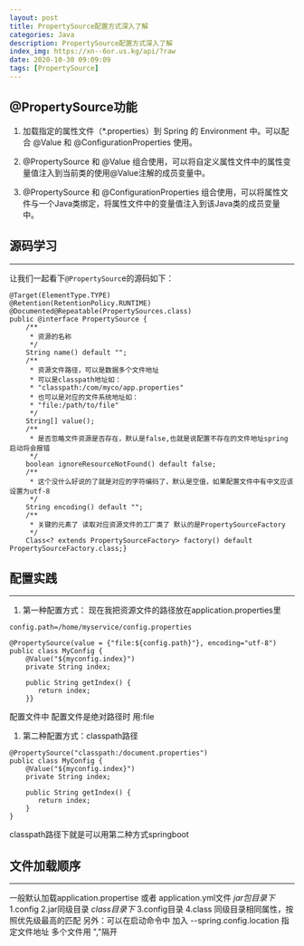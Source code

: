 ```yaml
---
layout: post
title: PropertySource配置方式深入了解
categories: Java
description: PropertySource配置方式深入了解
index_img: https://xn--6or.us.kg/api/?raw
date: 2020-10-30 09:09:09
tags: [PropertySource]
---
```

## @PropertySource功能
 
   1. 加载指定的属性文件（*.properties）到 Spring 的 Environment 中。可以配合 @Value 和
   @ConfigurationProperties 使用。
   
   2. @PropertySource 和 @Value
   组合使用，可以将自定义属性文件中的属性变量值注入到当前类的使用@Value注解的成员变量中。
   
   3. @PropertySource 和 @ConfigurationProperties
   组合使用，可以将属性文件与一个Java类绑定，将属性文件中的变量值注入到该Java类的成员变量中。


## 源码学习
---

让我们一起看下`@PropertySourc`e的源码如下：

```
@Target(ElementType.TYPE)
@Retention(RetentionPolicy.RUNTIME)
@Documented@Repeatable(PropertySources.class)
public @interface PropertySource { 
    /** 
     * 资源的名称 
     */ 
    String name() default "";
    /** 
     * 资源文件路径，可以是数据多个文件地址 
     * 可以是classpath地址如： 
     * "classpath:/com/myco/app.properties" 
     * 也可以是对应的文件系统地址如： 
     * "file:/path/to/file" 
     */ 
    String[] value(); 
    /** 
     * 是否忽略文件资源是否存在，默认是false,也就是说配置不存在的文件地址spring启动将会报错 
     */ 
    boolean ignoreResourceNotFound() default false; 
    /** 
     * 这个没什么好说的了就是对应的字符编码了，默认是空值，如果配置文件中有中文应该设置为utf-8 
     */ 
    String encoding() default ""; 
    /** 
     * 关键的元素了 读取对应资源文件的工厂类了 默认的是PropertySourceFactory 
     */ 
    Class<? extends PropertySourceFactory> factory() default PropertySourceFactory.class;}
```

## 配置实践
---
1. 第一种配置方式：
现在我把资源文件的路径放在application.properties里

```
config.path=/home/myservice/config.properties
```

```
@PropertySource(value = {"file:${config.path}"}, encoding="utf-8")
public class MyConfig {
    @Value("${myconfig.index}")
    private String index;

    public String getIndex() {
       return index;
    }}
```
配置文件中 配置文件是绝对路径时 用:file

1. 第二种配置方式：classpath路径

```
@PropertySource("classpath:/document.properties")
public class MyConfig {
    @Value("${myconfig.index}")
    private String index;

    public String getIndex() {
       return index;
    }
}
```
classpath路径下就是可以用第二种方式springboot 

## 文件加载顺序 
---
一般默认加载application.propertise 或者 application.yml文件
*jar包目录下*
1.config
2.jar同级目录
*class目录下*
3.config目录
4.class
同级目录相同属性，按照优先级最高的匹配
另外：可以在启动命令中 加入 --spring.config.location 指定文件地址 多个文件用 ","隔开
